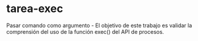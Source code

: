 # tarea-exec
Pasar comando como argumento - El objetivo de este trabajo es validar la comprensión del uso de la función exec() del API de procesos. 
